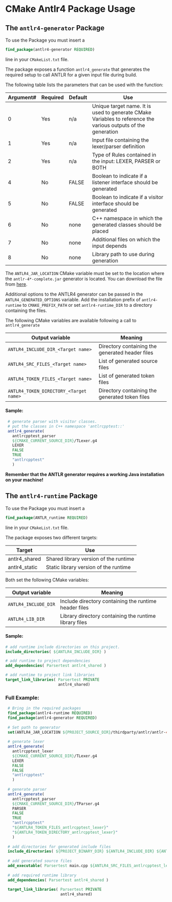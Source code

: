 # CMake Antlr4 Package Usage

## The `antlr4-generator` Package

To use the Package you must insert a 
```cmake
find_package(antlr4-generator REQUIRED)
```
line in your `CMakeList.txt` file.

The package exposes a function `antlr4_generate` that generates the required setup to call ANTLR for a 
given input file during build.

The following table lists the parameters that can be used with the function:
 
Argument# | Required  | Default | Use
----------|-----------|---------|---
0 | Yes | n/a | Unique target name. It is used to generate CMake Variables to reference the various outputs of the generation
1 | Yes | n/a | Input file containing the lexer/parser definition
2 | Yes | n/a | Type of Rules contained in the input: LEXER, PARSER or BOTH
4 | No  | FALSE | Boolean to indicate if a listener interface should be generated
5 | No  | FALSE | Boolean to indicate if a visitor interface should be generated
6 | No  | none | C++ namespace in which the generated classes should be placed
7 | No  | none | Additional files on which the input depends
8 | No  | none | Library path to use during generation

The `ANTLR4_JAR_LOCATION` CMake variable must be set to the location where the `antlr-4*-complete.jar` generator is located. You can download the file from [here](http://www.antlr.org/download.html).

Additional options to the ANTLR4 generator can be passed in the `ANTLR4_GENERATED_OPTIONS` variable. Add the installation prefix of `antlr4-runtime` to `CMAKE_PREFIX_PATH` or set
 `antlr4-runtime_DIR` to a directory containing the files.

The following CMake variables are available following a call to `antlr4_generate`

Output variable  | Meaning
---|---
`ANTLR4_INCLUDE_DIR_<Target name>`       | Directory containing the generated header files
`ANTLR4_SRC_FILES_<Target name>`         | List of generated source files
`ANTLR4_TOKEN_FILES_<Target name>`       | List of generated token files
`ANTLR4_TOKEN_DIRECTORY_<Target name>`  | Directory containing the generated token files

#### Sample:
```cmake
 # generate parser with visitor classes.
 # put the classes in C++ namespace 'antlrcpptest::'
 antlr4_generate( 
   antlrcpptest_parser
   ${CMAKE_CURRENT_SOURCE_DIR}/TLexer.g4
   LEXER
   FALSE
   TRUE
   "antlrcpptest"
   )
```

**Remember that the ANTLR generator requires a working Java installation on your machine!**

## The `antlr4-runtime` Package

To use the Package you must insert a 
```cmake
find_package(ANTLR_runtime REQUIRED)
```
line in your `CMakeList.txt` file.

The package exposes two different targets:

Target|Use
--|--
antlr4_shared|Shared library version of the runtime
antlr4_static|Static library version of the runtime

Both set the following CMake variables:

Output variable  | Meaning
---|---
`ANTLR4_INCLUDE_DIR` | Include directory containing the runtime header files
`ANTLR4_LIB_DIR`      | Library directory containing the runtime library files

#### Sample:
```cmake
# add runtime include directories on this project.
include_directories( ${ANTLR4_INCLUDE_DIR} )

# add runtime to project dependencies
add_dependencies( Parsertest antlr4_shared )

# add runtime to project link libraries
target_link_libraries( Parsertest PRIVATE 
                       antlr4_shared)
```

### Full Example:
```cmake
 # Bring in the required packages
 find_package(antlr4-runtime REQUIRED)
 find_package(antlr4-generator REQUIRED)
 
 # Set path to generator
 set(ANTLR4_JAR_LOCATION ${PROJECT_SOURCE_DIR}/thirdparty/antlr/antlr-4.8-complete.jar)
 
 # generate lexer
 antlr4_generate( 
   antlrcpptest_lexer
   ${CMAKE_CURRENT_SOURCE_DIR}/TLexer.g4
   LEXER
   FALSE
   FALSE
   "antlrcpptest"
   )
 
 # generate parser
 antlr4_generate( 
   antlrcpptest_parser
   ${CMAKE_CURRENT_SOURCE_DIR}/TParser.g4
   PARSER
   FALSE
   TRUE
   "antlrcpptest"
   "${ANTLR4_TOKEN_FILES_antlrcpptest_lexer}"
   "${ANTLR4_TOKEN_DIRECTORY_antlrcpptest_lexer}"
   )
 
 # add directories for generated include files
 include_directories( ${PROJECT_BINARY_DIR} ${ANTLR4_INCLUDE_DIR} ${ANTLR4_INCLUDE_DIR_antlrcpptest_lexer} ${ANTLR4_INCLUDE_DIR_antlrcpptest_parser} )
 
 # add generated source files
 add_executable( Parsertest main.cpp ${ANTLR4_SRC_FILES_antlrcpptest_lexer} ${ANTLR4_SRC_FILES_antlrcpptest_parser} )
 
 # add required runtime library
 add_dependencies( Parsertest antlr4_shared )
 
 target_link_libraries( Parsertest PRIVATE 
                        antlr4_shared)
 
```
 
